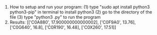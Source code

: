 1. How to setup and run your program:
    (1) type "sudo apt install python3 python3-pip" in terminal to install python3
    (2) go to the directory of the file
    (3) type "python3 <filename>.py" to run the program
2. Results:
    [['C0A880', 17.900000000000002], ['C0F9A0', 13.76], ['C0G640', 16.8], ['C0R190', 16.48], ['C0X260', 17.51]]